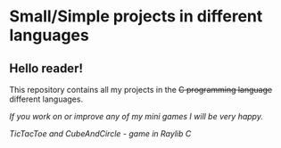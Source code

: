 # Small/Simple projects in different languages

## Hello reader!

This repository contains all my projects in the ~~C programming language~~ different languages.


*If you work on or improve any of my mini games I will be very happy.*

*TicTacToe and CubeAndCircle - game in Raylib C*
